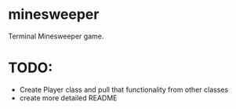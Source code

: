 # minesweeper
Terminal Minesweeper game.


# TODO:
- Create Player class and pull that functionality from other classes
- create more detailed README
